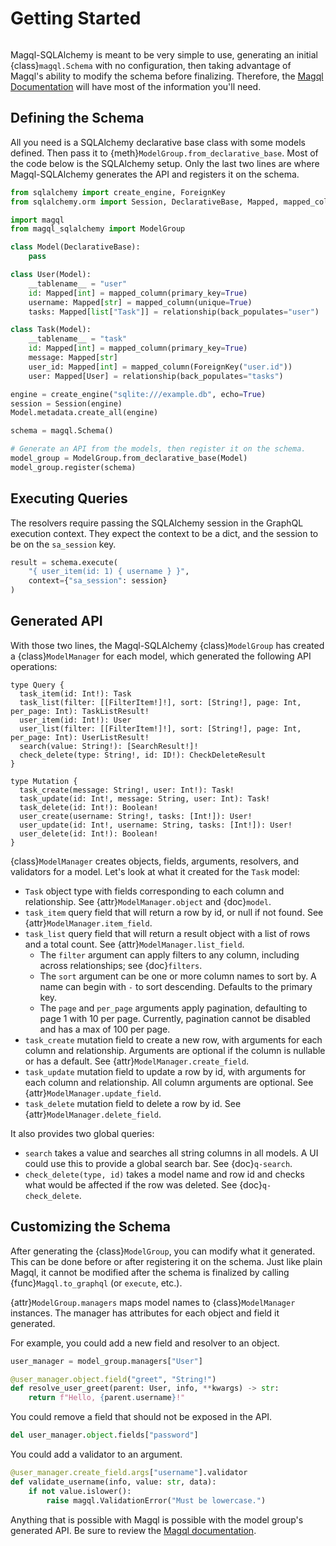 Getting Started
===============

```{currentmodule} magql_sqlalchemy
```

Magql-SQLAlchemy is meant to be very simple to use, generating an initial
{class}`magql.Schema` with no configuration, then taking advantage of Magql's
ability to modify the schema before finalizing. Therefore, the
[Magql Documentation][magql] will have most of the information you'll need.

[magql]: https://magql.autoinvent.dev


Defining the Schema
-------------------

All you need is a SQLAlchemy declarative base class with some models defined.
Then pass it to {meth}`ModelGroup.from_declarative_base`. Most of the code
below is the SQLAlchemy setup. Only the last two lines are where
Magql-SQLAlchemy generates the API and registers it on the schema.

```python
from sqlalchemy import create_engine, ForeignKey
from sqlalchemy.orm import Session, DeclarativeBase, Mapped, mapped_column, relationship

import magql
from magql_sqlalchemy import ModelGroup

class Model(DeclarativeBase):
    pass

class User(Model):
    __tablename__ = "user"
    id: Mapped[int] = mapped_column(primary_key=True)
    username: Mapped[str] = mapped_column(unique=True)
    tasks: Mapped[list["Task"]] = relationship(back_populates="user")

class Task(Model):
    __tablename__ = "task"
    id: Mapped[int] = mapped_column(primary_key=True)
    message: Mapped[str]
    user_id: Mapped[int] = mapped_column(ForeignKey("user.id"))
    user: Mapped[User] = relationship(back_populates="tasks")

engine = create_engine("sqlite:///example.db", echo=True)
session = Session(engine)
Model.metadata.create_all(engine)

schema = magql.Schema()

# Generate an API from the models, then register it on the schema.
model_group = ModelGroup.from_declarative_base(Model)
model_group.register(schema)
```


Executing Queries
-----------------

The resolvers require passing the SQLAlchemy session in the GraphQL execution
context. They expect the context to be a dict, and the session to be on the
`sa_session` key.

```python
result = schema.execute(
    "{ user_item(id: 1) { username } }",
    context={"sa_session": session}
)
```


Generated API
-------------

With those two lines, the Magql-SQLAlchemy {class}`ModelGroup` has created a
{class}`ModelManager` for each model, which generated the following API
operations:

```text
type Query {
  task_item(id: Int!): Task
  task_list(filter: [[FilterItem!]!], sort: [String!], page: Int, per_page: Int): TaskListResult!
  user_item(id: Int!): User
  user_list(filter: [[FilterItem!]!], sort: [String!], page: Int, per_page: Int): UserListResult!
  search(value: String!): [SearchResult!]!
  check_delete(type: String!, id: ID!): CheckDeleteResult
}

type Mutation {
  task_create(message: String!, user: Int!): Task!
  task_update(id: Int!, message: String, user: Int): Task!
  task_delete(id: Int!): Boolean!
  user_create(username: String!, tasks: [Int!]): User!
  user_update(id: Int!, username: String, tasks: [Int!]): User!
  user_delete(id: Int!): Boolean!
}
```

{class}`ModelManager` creates objects, fields, arguments, resolvers, and validators for
a model. Let's look at what it created for the `Task` model:

*   `Task` object type with fields corresponding to each column and
    relationship. See {attr}`ModelManager.object` and {doc}`model`.
*   `task_item` query field that will return a row by id, or null if not found.
    See {attr}`ModelManager.item_field`.
*   `task_list` query field that will return a result object with a list of rows
    and a total count. See {attr}`ModelManager.list_field`.
    *   The `filter` argument can apply filters to any column, including across
        relationships; see {doc}`filters`.
    *   The `sort` argument can be one or more column names to sort by. A name
        can begin with `-` to sort descending. Defaults to the primary key.
    *   The `page` and `per_page` arguments apply pagination, defaulting to page
        1 with 10 per page. Currently, pagination cannot be disabled and has a
        max of 100 per page.
*   `task_create` mutation field to create a new row, with arguments for each
    column and relationship. Arguments are optional if the column is nullable or
    has a default. See {attr}`ModelManager.create_field`.
*   `task_update` mutation field to update a row by id, with arguments for each
    column and relationship. All column arguments are optional.
    See {attr}`ModelManager.update_field`.
*   `task_delete` mutation field to delete a row by id. See
    {attr}`ModelManager.delete_field`.

It also provides two global queries:

*   `search` takes a value and searches all string columns in all models. A UI
    could use this to provide a global search bar. See {doc}`q-search`.
*   `check_delete(type, id)` takes a model name and row id and checks what would
    be affected if the row was deleted. See {doc}`q-check_delete`.


Customizing the Schema
----------------------

After generating the {class}`ModelGroup`, you can modify what it generated.
This can be done before or after registering it on the schema. Just like plain
Magql, it cannot be modified after the schema is finalized by calling
{func}`Magql.to_graphql` (or `execute`, etc.).

{attr}`ModelGroup.managers` maps model names to {class}`ModelManager` instances.
The manager has attributes for each object and field it generated.

For example, you could add a new field and resolver to an object.

```python
user_manager = model_group.managers["User"]

@user_manager.object.field("greet", "String!")
def resolve_user_greet(parent: User, info, **kwargs) -> str:
    return f"Hello, {parent.username}!"
```

You could remove a field that should not be exposed in the API.

```python
del user_manager.object.fields["password"]
```

You could add a validator to an argument.

```python
@user_manager.create_field.args["username"].validator
def validate_username(info, value: str, data):
    if not value.islower():
        raise magql.ValidationError("Must be lowercase.")
```

Anything that is possible with Magql is possible with the model group's
generated API. Be sure to review the [Magql documentation][magql].
